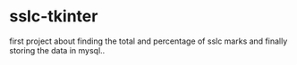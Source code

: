 # sslc-tkinter
first project about finding the total and percentage of sslc marks and finally storing the data in mysql..
